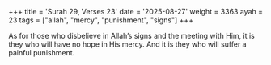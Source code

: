 +++
title = 'Surah 29, Verses 23'
date = '2025-08-27'
weight = 3363
ayah = 23
tags = ["allah", "mercy", "punishment", "signs"]
+++

As for those who disbelieve in Allah’s signs and the meeting with Him, it is they who will have no hope in His mercy. And it is they who will suffer a painful punishment.